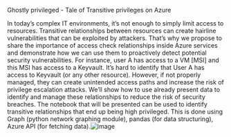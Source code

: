Ghostly privileged - Tale of Transitive privileges on Azure

In today’s complex IT environments, it’s not enough to simply limit access to resources. Transitive relationships between resources can create hairline vulnerabilities that can be exploited by attackers. That’s why we propose to share the importance of access check relationships inside Azure services and demonstrate how we can use them to proactively detect potential security vulnerabilities. For instance, user A has access to a VM [MSI] and this MSI has access to a Keyvault. It’s hard to identify that User A has access to Keyvault (or any other resource). However, if not properly managed, they can create unintended access paths and increase the risk of privilege escalation attacks. We’ll show how to use already present data to identify and manage these relationships to reduce the risk of security breaches. The notebook that will be presented can be used to identify transitive relationships that end up being high privileged. This is done using Graph (python network graphing module), pandas (for data structuring), Azure API (for fetching data).![image](https://github.com/PallaviKumariJha/Notebooks/assets/2514003/dfdace84-d8c9-4c88-91ab-6e1538a18bb3)

